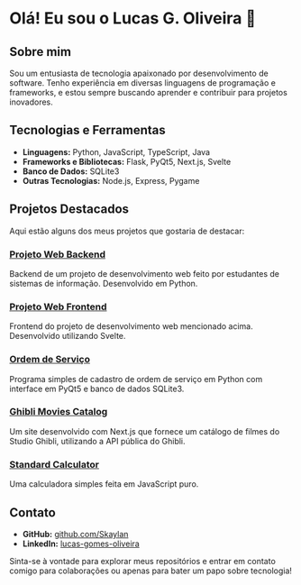 # Olá! Eu sou o Lucas G. Oliveira 👋

## Sobre mim
Sou um entusiasta de tecnologia apaixonado por desenvolvimento de software. Tenho experiência em diversas linguagens de programação e frameworks, e estou sempre buscando aprender e contribuir para projetos inovadores.

## Tecnologias e Ferramentas
- **Linguagens:** Python, JavaScript, TypeScript, Java
- **Frameworks e Bibliotecas:** Flask, PyQt5, Next.js, Svelte
- **Banco de Dados:** SQLite3
- **Outras Tecnologias:** Node.js, Express, Pygame

## Projetos Destacados
Aqui estão alguns dos meus projetos que gostaria de destacar:

### [Projeto Web Backend](https://github.com/Skaylan/projeto-web-backend)
Backend de um projeto de desenvolvimento web feito por estudantes de sistemas de informação. Desenvolvido em Python.

### [Projeto Web Frontend](https://github.com/Skaylan/projeto-web-frontend)
Frontend do projeto de desenvolvimento web mencionado acima. Desenvolvido utilizando Svelte.

### [Ordem de Serviço](https://github.com/Skaylan/ordem_de_servico)
Programa simples de cadastro de ordem de serviço em Python com interface em PyQt5 e banco de dados SQLite3.

### [Ghibli Movies Catalog](https://github.com/Skaylan/ghibli_movies_catalog)
Um site desenvolvido com Next.js que fornece um catálogo de filmes do Studio Ghibli, utilizando a API pública do Ghibli.

### [Standard Calculator](https://github.com/Skaylan/standard_calculator)
Uma calculadora simples feita em JavaScript puro.

## Contato
- **GitHub:** [github.com/Skaylan](https://github.com/Skaylan)
- **LinkedIn:** [lucas-gomes-oliveira](https://www.linkedin.com/in/lucas-gomes-oliveira)

Sinta-se à vontade para explorar meus repositórios e entrar em contato comigo para colaborações ou apenas para bater um papo sobre tecnologia!
